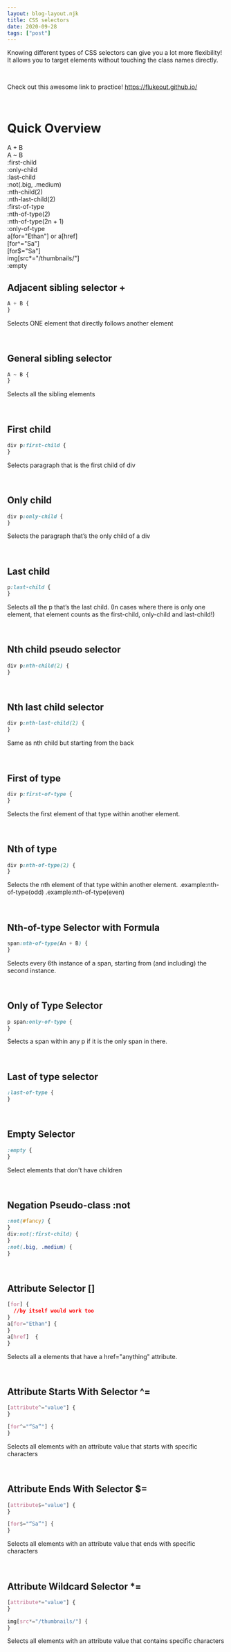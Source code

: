 ```yaml
---
layout: blog-layout.njk
title: CSS selectors
date: 2020-09-28
tags: ["post"]
---
```


<!-- Excerpt Start -->

Knowing different types of CSS selectors can give you a lot more flexibility! It allows you to target elements without touching the class names directly.

<!-- Excerpt End -->

<br>

Check out this awesome link to practice! <a href="https://flukeout.github.io/" style="color:#c9ae78;">https://flukeout.github.io/</a>

<br>

# Quick Overview

A + B\
A ~ B\
:first-child\
:only-child\
:last-child\
:not(.big, .medium)\
:nth-child(2)\
:nth-last-child(2)\
:first-of-type\
:nth-of-type(2)\
:nth-of-type(2n + 1)\
:only-of-type\
a[for="Ethan"] or a[href]\
[for^="Sa"]\
[for$="Sa"]\
img[src*="/thumbnails/"]\
:empty

## Adjacent sibling selector +

```css
A + B {
}
```

Selects ONE element that directly follows another element

<br>

## General sibling selector

```css
A ~ B {
}
```

Selects all the sibling elements

<br>

## First child

```css
div p:first-child {
}
```

Selects paragraph that is the first child of div

<br>

## Only child

```css
div p:only-child {
}
```

Selects the paragraph that’s the only child of a div

<br>

## Last child

```css
p:last-child {
}
```

Selects all the p that’s the last child.
(In cases where there is only one element, that element counts as the first-child, only-child and last-child!)

<br>

## Nth child pseudo selector

```css
div p:nth-child(2) {
}
```

<br>

## Nth last child selector

```css
div p:nth-last-child(2) {
}
```

Same as nth child but starting from the back

<br>

## First of type

```css
div p:first-of-type {
}
```

Selects the first element of that type within another element.

<br>

## Nth of type

```css
div p:nth-of-type(2) {
}
```

Selects the nth element of that type within another element.
.example:nth-of-type(odd)
.example:nth-of-type(even)

<br>

## Nth-of-type Selector with Formula

```css
span:nth-of-type(An + B) {
}
```

Selects every 6th instance of a span, starting from (and including) the second instance.

<br>

## Only of Type Selector

```css
p span:only-of-type {
}
```

Selects a span within any p if it is the only span in there.

<br>

## Last of type selector

```css
:last-of-type {
}
```

<br>

## Empty Selector

```css
:empty {
}
```

Select elements that don't have children

<br>

## Negation Pseudo-class :not

```css
:not(#fancy) {
}
div:not(:first-child) {
}
:not(.big, .medium) {
}
```

<br>

## Attribute Selector []

```css
[for] {
  //by itself would work too
}
a[for="Ethan"] {
}
a[href]  {
}
```

Selects all a elements that have a href="anything" attribute.

<br>

## Attribute Starts With Selector ^=

```css
[attribute^="value"] {
}

[for^="“Sa”"] {
}
```

Selects all elements with an attribute value that starts with specific characters

<br>

## Attribute Ends With Selector $=

```css
[attribute$="value"] {
}

[for$="“Sa”"] {
}
```

Selects all elements with an attribute value that ends with specific characters

<br>

## Attribute Wildcard Selector \*=

```css
[attribute*="value"] {
}

img[src*="/thumbnails/"] {
}
```

Selects all elements with an attribute value that contains specific characters
